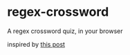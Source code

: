 regex-crossword
=========

A regex crossword quiz, in your browser

inspired by [this post](boingboing.net/2013/02/11/regular-expressions-crossword.html)
